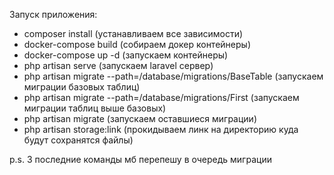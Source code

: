 Запуск приложения:
- composer install (устанавливаем все зависимости)
- docker-compose build (собираем докер контейнеры)
- docker-compose up -d (запускаем контейнеры)
- php artisan serve (запускаем laravel сервер)
- php artisan migrate --path=/database/migrations/BaseTable (запускаем миграции базовых таблиц)
- php artisan migrate --path=/database/migrations/First (запускаем миграции таблиц выше базовых)
- php artisan migrate (запускаем оставшиеся миграции)
- php artisan storage:link (прокидываем линк на директорию куда будут сохранятся файлы)

p.s. 3 последние команды мб перепешу в очередь миграции
